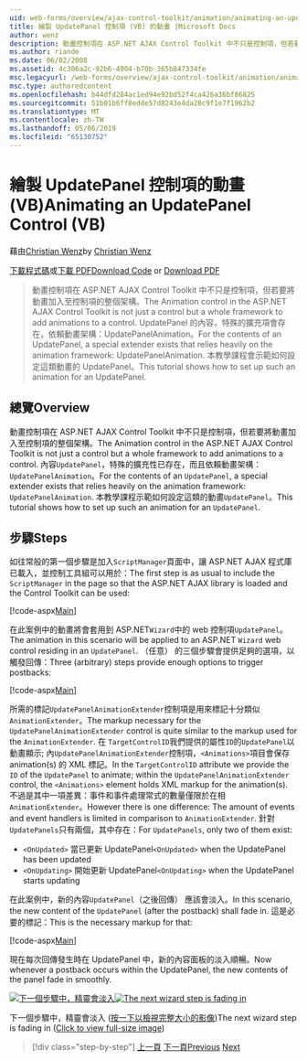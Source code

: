 ```yaml
---
uid: web-forms/overview/ajax-control-toolkit/animation/animating-an-updatepanel-control-vb
title: 繪製 UpdatePanel 控制項 (VB) 的動畫 |Microsoft Docs
author: wenz
description: 動畫控制項在 ASP.NET AJAX Control Toolkit 中不只是控制項，但若要將動畫加入至控制項的整個架構。 內容...
ms.author: riande
ms.date: 06/02/2008
ms.assetid: 4c306a2c-92b6-4904-b70b-365b847334fe
msc.legacyurl: /web-forms/overview/ajax-control-toolkit/animation/animating-an-updatepanel-control-vb
msc.type: authoredcontent
ms.openlocfilehash: b44dfd284ac1ed94e92bd52f4ca426a36bf86825
ms.sourcegitcommit: 51b01b6ff8edde57d8243e4da28c9f1e7f1962b2
ms.translationtype: MT
ms.contentlocale: zh-TW
ms.lasthandoff: 05/06/2019
ms.locfileid: "65130752"
---
```

# <a name="animating-an-updatepanel-control-vb"></a><span data-ttu-id="620e1-104">繪製 UpdatePanel 控制項的動畫 (VB)</span><span class="sxs-lookup"><span data-stu-id="620e1-104">Animating an UpdatePanel Control (VB)</span></span>

<span data-ttu-id="620e1-105">藉由[Christian Wenz](https://github.com/wenz)</span><span class="sxs-lookup"><span data-stu-id="620e1-105">by [Christian Wenz](https://github.com/wenz)</span></span>

<span data-ttu-id="620e1-106">[下載程式碼](http://download.microsoft.com/download/9/3/f/93f8daea-bebd-4821-833b-95205389c7d0/UpdatePanelAnimation1.vb.zip)或[下載 PDF](http://download.microsoft.com/download/b/6/a/b6ae89ee-df69-4c87-9bfb-ad1eb2b23373/updatepanelanimation1VB.pdf)</span><span class="sxs-lookup"><span data-stu-id="620e1-106">[Download Code](http://download.microsoft.com/download/9/3/f/93f8daea-bebd-4821-833b-95205389c7d0/UpdatePanelAnimation1.vb.zip) or [Download PDF](http://download.microsoft.com/download/b/6/a/b6ae89ee-df69-4c87-9bfb-ad1eb2b23373/updatepanelanimation1VB.pdf)</span></span>

> <span data-ttu-id="620e1-107">動畫控制項在 ASP.NET AJAX Control Toolkit 中不只是控制項，但若要將動畫加入至控制項的整個架構。</span><span class="sxs-lookup"><span data-stu-id="620e1-107">The Animation control in the ASP.NET AJAX Control Toolkit is not just a control but a whole framework to add animations to a control.</span></span> <span data-ttu-id="620e1-108">UpdatePanel 的內容，特殊的擴充項會存在，依賴動畫架構：UpdatePanelAnimation。</span><span class="sxs-lookup"><span data-stu-id="620e1-108">For the contents of an UpdatePanel, a special extender exists that relies heavily on the animation framework: UpdatePanelAnimation.</span></span> <span data-ttu-id="620e1-109">本教學課程會示範如何設定這類動畫的 UpdatePanel。</span><span class="sxs-lookup"><span data-stu-id="620e1-109">This tutorial shows how to set up such an animation for an UpdatePanel.</span></span>

## <a name="overview"></a><span data-ttu-id="620e1-110">總覽</span><span class="sxs-lookup"><span data-stu-id="620e1-110">Overview</span></span>

<span data-ttu-id="620e1-111">動畫控制項在 ASP.NET AJAX Control Toolkit 中不只是控制項，但若要將動畫加入至控制項的整個架構。</span><span class="sxs-lookup"><span data-stu-id="620e1-111">The Animation control in the ASP.NET AJAX Control Toolkit is not just a control but a whole framework to add animations to a control.</span></span> <span data-ttu-id="620e1-112">內容`UpdatePanel`，特殊的擴充性已存在，而且依賴動畫架構： `UpdatePanelAnimation`。</span><span class="sxs-lookup"><span data-stu-id="620e1-112">For the contents of an `UpdatePanel`, a special extender exists that relies heavily on the animation framework: `UpdatePanelAnimation`.</span></span> <span data-ttu-id="620e1-113">本教學課程示範如何設定這類的動畫`UpdatePanel`。</span><span class="sxs-lookup"><span data-stu-id="620e1-113">This tutorial shows how to set up such an animation for an `UpdatePanel`.</span></span>

## <a name="steps"></a><span data-ttu-id="620e1-114">步驟</span><span class="sxs-lookup"><span data-stu-id="620e1-114">Steps</span></span>

<span data-ttu-id="620e1-115">如往常般的第一個步驟是加入`ScriptManager`頁面中，讓 ASP.NET AJAX 程式庫已載入，並控制工具組可以用於：</span><span class="sxs-lookup"><span data-stu-id="620e1-115">The first step is as usual to include the `ScriptManager` in the page so that the ASP.NET AJAX library is loaded and the Control Toolkit can be used:</span></span>

[!code-aspx[Main](animating-an-updatepanel-control-vb/samples/sample1.aspx)]

<span data-ttu-id="620e1-116">在此案例中的動畫將會套用到 ASP.NET`Wizard`中的 web 控制項`UpdatePanel`。</span><span class="sxs-lookup"><span data-stu-id="620e1-116">The animation in this scenario will be applied to an ASP.NET `Wizard` web control residing in an `UpdatePanel`.</span></span> <span data-ttu-id="620e1-117">（任意） 的三個步驟會提供足夠的選項，以觸發回傳：</span><span class="sxs-lookup"><span data-stu-id="620e1-117">Three (arbitrary) steps provide enough options to trigger postbacks:</span></span>

[!code-aspx[Main](animating-an-updatepanel-control-vb/samples/sample2.aspx)]

<span data-ttu-id="620e1-118">所需的標記`UpdatePanelAnimationExtender`控制項是用來標記十分類似`AnimationExtender`。</span><span class="sxs-lookup"><span data-stu-id="620e1-118">The markup necessary for the `UpdatePanelAnimationExtender` control is quite similar to the markup used for the `AnimationExtender`.</span></span> <span data-ttu-id="620e1-119">在 `TargetControlID`我們提供的屬性`ID`的`UpdatePanel`以動畫顯示; 內`UpdatePanelAnimationExtender`控制項，`<Animations>`項目會保存 animation(s) 的 XML 標記。</span><span class="sxs-lookup"><span data-stu-id="620e1-119">In the `TargetControlID` attribute we provide the `ID` of the `UpdatePanel` to animate; within the `UpdatePanelAnimationExtender` control, the `<Animations>` element holds XML markup for the animation(s).</span></span> <span data-ttu-id="620e1-120">不過是其中一項差異：事件和事件處理常式的數量僅限於在相`AnimationExtender`。</span><span class="sxs-lookup"><span data-stu-id="620e1-120">However there is one difference: The amount of events and event handlers is limited in comparison to `AnimationExtender`.</span></span> <span data-ttu-id="620e1-121">針對`UpdatePanels`只有兩個，其中存在：</span><span class="sxs-lookup"><span data-stu-id="620e1-121">For `UpdatePanels`, only two of them exist:</span></span>

- <span data-ttu-id="620e1-122">`<OnUpdated>` 當已更新 UpdatePanel</span><span class="sxs-lookup"><span data-stu-id="620e1-122">`<OnUpdated>` when the UpdatePanel has been updated</span></span>
- <span data-ttu-id="620e1-123">`<OnUpdating>` 開始更新 UpdatePanel</span><span class="sxs-lookup"><span data-stu-id="620e1-123">`<OnUpdating>` when the UpdatePanel starts updating</span></span>

<span data-ttu-id="620e1-124">在此案例中，新的內容`UpdatePanel`（之後回傳） 應該會淡入。</span><span class="sxs-lookup"><span data-stu-id="620e1-124">In this scenario, the new content of the `UpdatePanel` (after the postback) shall fade in.</span></span> <span data-ttu-id="620e1-125">這是必要的標記：</span><span class="sxs-lookup"><span data-stu-id="620e1-125">This is the necessary markup for that:</span></span>

[!code-aspx[Main](animating-an-updatepanel-control-vb/samples/sample3.aspx)]

<span data-ttu-id="620e1-126">現在每次回傳發生時在 UpdatePanel 中，新的內容面板的淡入順暢。</span><span class="sxs-lookup"><span data-stu-id="620e1-126">Now whenever a postback occurs within the UpdatePanel, the new contents of the panel fade in smoothly.</span></span>

<span data-ttu-id="620e1-127">[![下一個步驟中，精靈會淡入](animating-an-updatepanel-control-vb/_static/image2.png)](animating-an-updatepanel-control-vb/_static/image1.png)</span><span class="sxs-lookup"><span data-stu-id="620e1-127">[![The next wizard step is fading in](animating-an-updatepanel-control-vb/_static/image2.png)](animating-an-updatepanel-control-vb/_static/image1.png)</span></span>

<span data-ttu-id="620e1-128">下一個步驟中，精靈會淡入 ([按一下以檢視完整大小的影像](animating-an-updatepanel-control-vb/_static/image3.png))</span><span class="sxs-lookup"><span data-stu-id="620e1-128">The next wizard step is fading in ([Click to view full-size image](animating-an-updatepanel-control-vb/_static/image3.png))</span></span>

> [!div class="step-by-step"]
> <span data-ttu-id="620e1-129">[上一頁](changing-an-animation-using-client-side-code-vb.md)
> [下一頁](dynamically-controlling-updatepanel-animations-vb.md)</span><span class="sxs-lookup"><span data-stu-id="620e1-129">[Previous](changing-an-animation-using-client-side-code-vb.md)
[Next](dynamically-controlling-updatepanel-animations-vb.md)</span></span>

